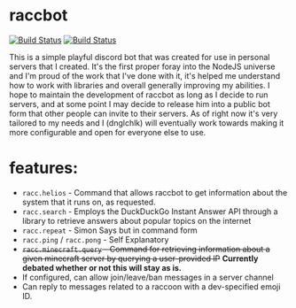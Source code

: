 # raccbot

[![Build Status](https://travis-ci.com/dnglchlk/raccbot.svg?branch=master)](https://travis-ci.com/dnglchlk/raccbot) [![Build Status](https://travis-ci.com/dnglchlk/raccbot.svg?branch=unstable)](https://travis-ci.com/dnglchlk/raccbot)

This is a simple playful discord bot that was created for use in personal servers that I created.
It's the first proper foray into the NodeJS universe and I'm proud of the work that I've done with it, it's helped me understand how to work with libraries and overall generally improving my abilities. I hope to maintain the development of raccbot as long as I decide to run servers, and at some point I may decide to release him into a public bot form that other people can invite to their servers. As of right now it's very tailored to my needs and I (dnglchlk) will eventually work towards making it more configurable and open for everyone else to use.

# features:

- `racc.helios` - Command that allows raccbot to get information about the system that it runs on, as requested.
- `racc.search` - Employs the DuckDuckGo Instant Answer API through a library to retrieve answers about popular topics on the internet
- `racc.repeat` - Simon Says but in command form
- `racc.ping` / `racc.pong` - Self Explanatory
- ~~`racc.minecraft.query` - Command for retrieving information about a given minecraft server by querying a user-provided IP~~ **Currently debated whether or not this will stay as is.**
- If configured, can allow join/leave/ban messages in a server channel 
- Can reply to messages related to a raccoon with a dev-specified emoji ID.

